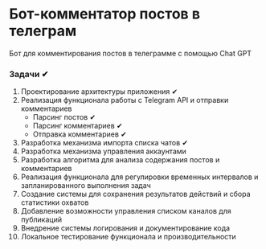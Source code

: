 # Бот-комментатор постов в телеграм
Бот для комментирования постов в телеграмме с помощью Chat GPT

### Задачи ✔
1. Проектирование архитектуры приложения ✔
2. Реализация функционала работы с Telegram API и отправки комментариев
   - Парсинг постов ✔
   - Парсинг комментариев ✔
   - Отправка комментариев ✔
4. Разработка механизма импорта списка чатов ✔
5. Разработка механизма управления аккаунтами
6. Разработка алгоритма для анализа содержания постов и комментариев
7. Реализация функционала для регулировки временных интервалов и запланированного выполнения задач
8. Создание системы для сохранения результатов действий и сбора статистики охватов
9. Добавление возможности управления списком каналов для публикаций
10. Внедрение системы логирования и документирование кода
11. Локальное тестирование функционала и производительности
